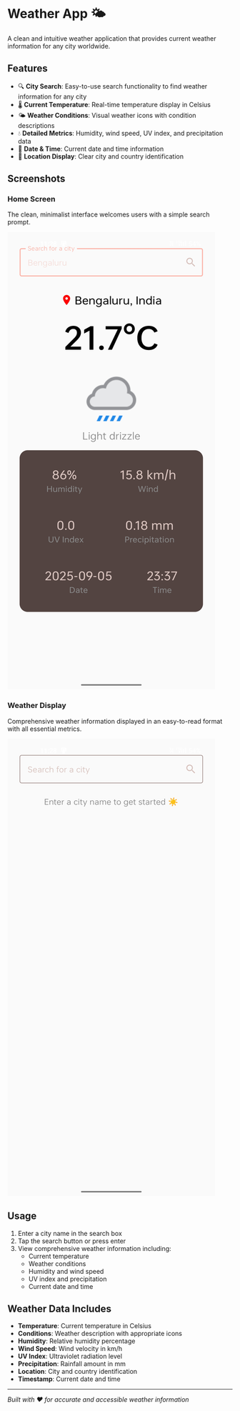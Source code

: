 # Weather App 🌤️

A clean and intuitive weather application that provides current weather information for any city worldwide.

## Features

- 🔍 **City Search**: Easy-to-use search functionality to find weather information for any city
- 🌡️ **Current Temperature**: Real-time temperature display in Celsius
- 🌤️ **Weather Conditions**: Visual weather icons with condition descriptions
- 💧 **Detailed Metrics**: Humidity, wind speed, UV index, and precipitation data
- 📅 **Date & Time**: Current date and time information
- 📍 **Location Display**: Clear city and country identification

## Screenshots

### Home Screen
The clean, minimalist interface welcomes users with a simple search prompt.

![Weather App Home Screen](screenshots/homepage.jpg)

### Weather Display
Comprehensive weather information displayed in an easy-to-read format with all essential metrics.

![Weather Display for Bengaluru](screenshots/search%20page.jpg)

## Usage

1. Enter a city name in the search box
2. Tap the search button or press enter
3. View comprehensive weather information including:
   - Current temperature
   - Weather conditions
   - Humidity and wind speed
   - UV index and precipitation
   - Current date and time

## Weather Data Includes

- **Temperature**: Current temperature in Celsius
- **Conditions**: Weather description with appropriate icons
- **Humidity**: Relative humidity percentage
- **Wind Speed**: Wind velocity in km/h
- **UV Index**: Ultraviolet radiation level
- **Precipitation**: Rainfall amount in mm
- **Location**: City and country identification
- **Timestamp**: Current date and time

---

*Built with ❤️ for accurate and accessible weather information*
